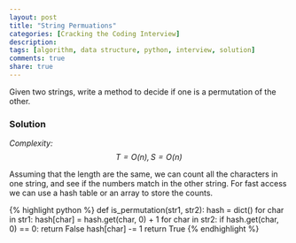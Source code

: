```yaml
---
layout: post
title: "String Permuations"
categories: [Cracking the Coding Interview]
description:
tags: [algorithm, data structure, python, interview, solution]
comments: true
share: true
---
```

Given two strings, write a method to decide if one is a permutation of the other.

### Solution
_Complexity: $$T = O(n), S = O(n)$$_

Assuming that the length are the same, we can count all the characters in one string, and see if the numbers match in the other string. For fast access we can use a hash table or an array to store the counts.

{% highlight python %}
def is_permutation(str1, str2):
  hash = dict()
  for char in str1:
    hash[char] = hash.get(char, 0) + 1
  for char in str2:
    if hash.get(char, 0) == 0:
      return False
    hash[char] -= 1
  return True
{% endhighlight %}
